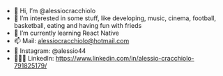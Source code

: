 - 👋 Hi, I’m @alessiocracchiolo
- 👀 I’m interested in some stuff, like developing, music, cinema, football, basketball, eating and having fun with frieds
- 🌱 I’m currently learning React Native
- 📫 Mail: alessiocracchiolo@hotmail.com 
- 📸 Instagram: @alessio44
- 👨🏻‍💻 LinkedIn: https://www.linkedin.com/in/alessio-cracchiolo-791825179/

<!---
alessiocracchiolo/alessiocracchiolo is a ✨ special ✨ repository because its `README.md` (this file) appears on your GitHub profile.
You can click the Preview link to take a look at your changes.
--->
